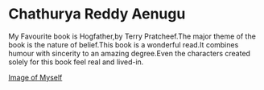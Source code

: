 # Chathurya Reddy Aenugu
My Favourite book is Hogfather,by Terry Pratcheef.The major theme of the book is the nature of belief.This book is a wonderful read.It combines humour with sincerity to an amazing degree.Even the characters created solely for this book feel real and lived-in.

[Image of Myself](photo.jpeg)

